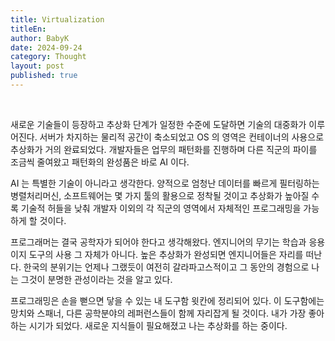 ```yaml
---
title: Virtualization
titleEn:
author: BabyK
date: 2024-09-24
category: Thought
layout: post
published: true
---
```

<br>

새로운 기술들이 등장하고 추상화 단계가 일정한 수준에 도달하면 기술의 대중화가 이루어진다. 서버가 차지하는 물리적 공간이 축소되었고 OS 의 영역은 컨테이너의 사용으로 추상화가 거의 완료되었다. 개발자들은 업무의 패턴화를 진행하며 다른 직군의 파이를 조금씩 줄여왔고 패턴화의 완성품은 바로 AI 이다.    

AI 는 특별한 기술이 아니라고 생각한다. 양적으로 엄청난 데이터를 빠르게 필터링하는 병렬처리머신, 소프트웨어는 몇 가지 툴의 활용으로 정착될 것이고 추상화가 높아질 수록 기술적 허들을 낮춰 개발자 이외의 각 직군의 영역에서 자체적인 프로그래밍을 가능하게 할 것이다.   

프로그래머는 결국 공학자가 되어야 한다고 생각해왔다. 엔지니어의 무기는 학습과 응용이지 도구의 사용 그 자체가 아니다. 높은 추상화가 완성되면 엔지니어들은 자리를 떠난다. 한국의 분위기는 언제나 그랬듯이 여전히 갈라파고스적이고 그 동안의 경험으로 나는 그것이 분명한 관성이라는 것을 알고 있다.  

프로그래밍은 손을 뻗으면 닿을 수 있는 내 도구함 윗칸에 정리되어 있다. 이 도구함에는 망치와 스패너, 다른 공학분야의 레퍼런스들이 함께 자리잡게 될 것이다. 내가 가장 좋아하는 시기가 되었다. 새로운 지식들이 필요해졌고 나는 추상화를 하는 중이다.
<br>